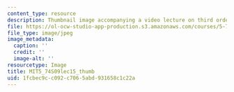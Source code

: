 ```yaml
---
content_type: resource
description: Thumbnail image accompanying a video lecture on third order spectroscopy.
file: https://ol-ocw-studio-app-production.s3.amazonaws.com/courses/5-74-introductory-quantum-mechanics-ii-spring-2009/1fcbec9cc092c7065abd931658c1c22a_MIT5_74S09lec15_thumb.jpg
file_type: image/jpeg
image_metadata:
  caption: ''
  credit: ''
  image-alt: ''
resourcetype: Image
title: MIT5_74S09lec15_thumb
uid: 1fcbec9c-c092-c706-5abd-931658c1c22a
---
```


